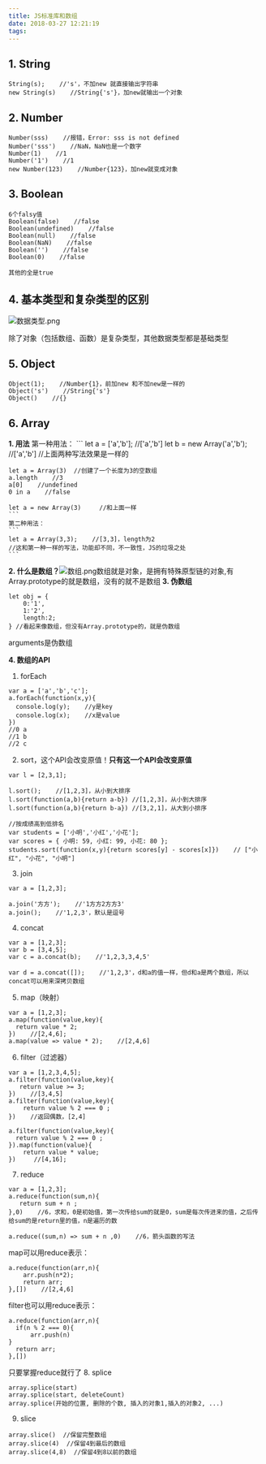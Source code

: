 ```yaml
---
title: JS标准库和数组
date: 2018-03-27 12:21:19
tags:
---
```

## 1. String
```
String(s);    //'s'，不加new 就直接输出字符串
new String(s)    //String{'s'}，加new就输出一个对象
```

## 2. Number
```
Number(sss)    //报错，Error: sss is not defined
Number('sss')    //NaN，NaN也是一个数字
Number(1)    //1
Number('1')    //1
new Number(123)    //Number{123}，加new就变成对象
```

## 3. Boolean
```
6个falsy值
Boolean(false)    //false
Boolean(undefined)    //false
Boolean(null)    //false
Boolean(NaN)    //false
Boolean('')    //false
Boolean(0)    //false

其他的全是true
```
## 4. 基本类型和复杂类型的区别
![数据类型.png](/images/数据类型.png)

除了对象（包括数组、函数）是复杂类型，其他数据类型都是基础类型

## 5. Object
```
Object(1);    //Number{1}，前加new 和不加new是一样的
Object('s')    //String{'s'}
Object()    //{}
```

## 6. Array
**1. 用法**
    第一种用法：
    ```
    let a = ['a','b'];    //['a','b']
    let b = new Array('a','b');   //['a','b']
    //上面两种写法效果是一样的

    let a = Array(3)  //创建了一个长度为3的空数组
    a.length    //3
    a[0]    //undefined
    0 in a    //false

    let a = new Array(3)     //和上面一样
    ```
    第二种用法：
    ```
    let a = Array(3,3);    //[3,3]，length为2
    //这和第一种一样的写法，功能却不同，不一致性，JS的垃圾之处
    ```
**2. 什么是数组？**![数组.png](/images/数组.png)数组就是对象，是拥有特殊原型链的对象,有Array.prototype的就是数组，没有的就不是数组
**3. 伪数组**
```
let obj = {
    0:'1',
    1:'2',
    length:2;
} //看起来像数组，但没有Array.prototype的，就是伪数组
```
   arguments是伪数组

**4. 数组的API**
  1. forEach
```
var a = ['a','b','c'];
a.forEach(function(x,y){
  console.log(y);    //y是key
  console.log(x);    //x是value
})
//0 a
//1 b
//2 c
```

  2. sort，这个API会改变原值！**只有这一个API会改变原值**
```
var l = [2,3,1];
     
l.sort();    //[1,2,3]，从小到大排序
l.sort(function(a,b){return a-b}) //[1,2,3]，从小到大排序    
l.sort(function(a,b){return b-a}) //[3,2,1]，从大到小排序    

//按成绩高到低排名
var students = ['小明','小红','小花'];
var scores = { 小明: 59, 小红: 99, 小花: 80 };
students.sort(function(x,y){return scores[y] - scores[x]})    // ["小红", "小花", "小明"]
```
3. join
```
var a = [1,2,3];
    
a.join('方方');    //'1方方2方方3'
a.join();    //'1,2,3'，默认是逗号
```
4. concat
```
var a = [1,2,3];
var b = [3,4,5];
var c = a.concat(b);    //'1,2,3,3,4,5'

var d = a.concat([]);    //'1,2,3'，d和a的值一样，但d和a是两个数组，所以concat可以用来深拷贝数组
```
5. map（映射）
```
var a = [1,2,3];
a.map(function(value,key){
  return value * 2;
})    //[2,4,6];
a.map(value => value * 2);    //[2,4,6]
```
6. filter（过滤器）
```
var a = [1,2,3,4,5];
a.filter(function(value,key){
   return value >= 3;
})    //[3,4,5]
a.filter(function(value,key){
    return value % 2 === 0 ;
})    //返回偶数，[2,4]

a.filter(function(value,key){
  return value % 2 === 0 ;
}).map(function(value){
    return value * value;
})     //[4,16];
```
7. reduce
```
var a = [1,2,3];
a.reduce(function(sum,n){
   return sum + n ;
},0)    //6，求和，0是初始值，第一次传给sum的就是0，sum是每次传进来的值，之后传给sum的是return里的值，n是遍历的数
    
a.reduce((sum,n) => sum + n ,0)    //6，箭头函数的写法
```
map可以用reduce表示：
```
a.reduce(function(arr,n){
    arr.push(n*2);
    return arr;
},[])    //[2,4,6]
```
filter也可以用reduce表示：
```
a.reduce(function(arr,n){
  if(n % 2 === 0){
      arr.push(n)
}
  return arr;
},[])
```
只要掌握reduce就行了
8. splice
```
array.splice(start)
array.splice(start, deleteCount) 
array.splice(开始的位置, 删除的个数, 插入的对象1,插入的对象2, ...)
```
9. slice
```
array.slice()  //保留完整数组
array.slice(4)  //保留4到最后的数组
array.slice(4,8)  //保留4到8以前的数组
```